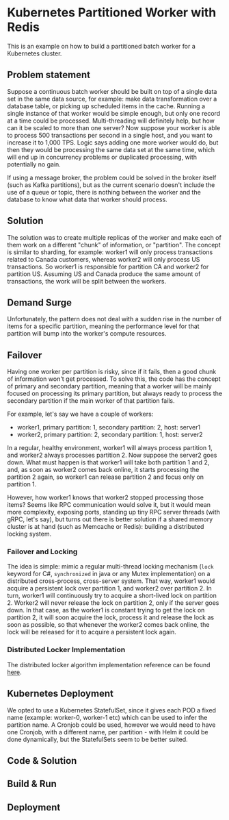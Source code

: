 # Kubernetes Partitioned Worker with Redis

This is an example on how to build a partitioned batch worker for a Kubernetes cluster.

## Problem statement

Suppose a continuous batch worker should be built on top of a single data set in the same data source, for example: make data transformation over a database table, or picking up scheduled items in the cache. Running a single instance of that worker would be simple enough, but only one record at a time could be processed. Multi-threading will definitely help, but how can it be scaled to more than one server? Now suppose your worker is able to process 500 transactions per second in a single host, and you want to increase it to 1,000 TPS. Logic says adding one more worker would do, but then they would be processing the same data set at the same time, which will end up in concurrency problems or duplicated processing, with potentially no gain.

If using a message broker, the problem could be solved in the broker itself (such as Kafka partitions), but as the current scenario doesn't include the use of a queue or topic, there is nothing between the worker and the database to know what data that worker should process.

## Solution

The solution was to create multiple replicas of the worker and make each of them work on a different "chunk" of information, or "partition". The concept is similar to sharding, for example: worker1 will only process transactions related to Canada customers, whereas worker2 will only process US transactions. So worker1 is responsible for partition CA and worker2 for partition US. Assuming US and Canada produce the same amount of transactions, the work will be split between the workers. 

## Demand Surge

Unfortunately, the pattern does not deal with a sudden rise in the number of items for a specific partition, meaning the performance level for that partition will bump into the worker's compute resources.

## Failover

Having one worker per partition is risky, since if it fails, then a good chunk of information won't get processed. To solve this, the code has the concept of primary and secondary partition, meaning that a worker will be mainly focused on processing its primary partition, but always ready to process the secondary partition if the main worker of that partition fails. 

For example, let's say we have a couple of workers:

- worker1, primary partition: 1, secondary partition: 2, host: server1
- worker2, primary partition: 2, secondary partition: 1, host: server2

In a regular, healthy environment, worker1 will always process partition 1, and worker2 always processes partition 2. Now suppose the server2 goes down. What must happen is that worker1 will take both partition 1 and 2, and, as soon as worker2 comes back online, it starts processing the partition 2 again, so worker1 can release partition 2 and focus only on partition 1.

However, how worker1 knows that worker2 stopped processing those items? Seems like RPC communication would solve it, but it would mean more complexity, exposing ports, standing up tiny RPC server threads (with gRPC, let's say), but turns out there is better solution if a shared memory cluster is at hand (such as Memcache or Redis): building a distributed locking system.

### Failover and Locking

The idea is simple: mimic a regular multi-thread locking mechanism (```lock``` keyword for C#, ```synchronized``` in java or any Mutex implementation) on a distributed cross-process, cross-server system. That way, worker1 would acquire a persistent lock over partition 1, and worker2 over partition 2. In turn, worker1 will continuously try to acquire a short-lived lock on partition 2. Worker2 will never release the lock on partition 2, only if the server goes down. In that case, as the worker1 is constant trying to get the lock on partition 2, it will soon acquire the lock, process it and release the lock as soon as possible, so that whenever the worker2 comes back online, the lock will be released for it to acquire a persistent lock again.

### Distributed Locker Implementation

The distributed locker algorithm implementation reference can be found [here](https://redislabs.com/ebook/part-2-core-concepts/chapter-6-application-components-in-redis/6-2-distributed-locking/6-2-3-building-a-lock-in-redis/).

## Kubernetes Deployment

We opted to use a Kubernetes StatefulSet, since it gives each POD a fixed name (example: worker-0, worker-1 etc) which can be used to infer the partition name. A Cronjob could be used, however we would need to have one Cronjob, with a different name, per partition - with Helm it could be done dynamically, but the StatefulSets seem to be better suited.

## Code & Solution

## Build & Run

## Deployment